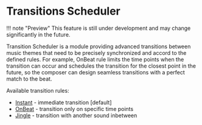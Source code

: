 # Transitions Scheduler

!!! note "Preview"
    This feature is still under development and may change significantly in the future.

Transition Scheduler is a module providing advanced transitions between music themes that need to be precisely
synchronized and accord to the defined rules.
For example, OnBeat rule limits the time points when the transition can occur and schedules the transition for 
the closest point in the future, so the composer can design seamless transitions with a perfect match to the beat. 

Available transition rules:

* [Instant](instant.md) - immediate transition [default]
* [OnBeat](on-beat.md) - transition only on specific time points
* [Jingle](jingle.md) - transition with another sound inbetween
